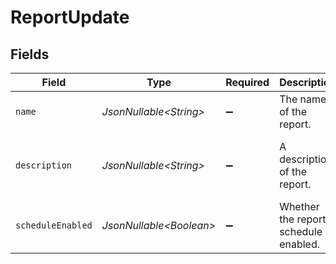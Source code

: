 # ReportUpdate


## Fields

| Field                                     | Type                                      | Required                                  | Description                               | Example                                   |
| ----------------------------------------- | ----------------------------------------- | ----------------------------------------- | ----------------------------------------- | ----------------------------------------- |
| `name`                                    | *JsonNullable\<String>*                   | :heavy_minus_sign:                        | The name of the report.                   | Monthly Transaction Report                |
| `description`                             | *JsonNullable\<String>*                   | :heavy_minus_sign:                        | A description of the report.              | Monthly transaction summary for May 2024. |
| `scheduleEnabled`                         | *JsonNullable\<Boolean>*                  | :heavy_minus_sign:                        | Whether the report schedule is enabled.   | true                                      |